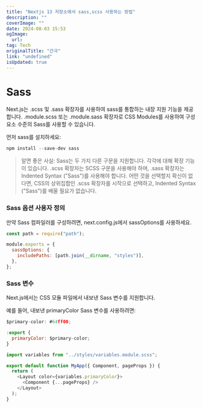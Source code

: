 ```yaml
---
title: "Nextjs 13 저장소에서 sass,scss 사용하는 방법"
description: ""
coverImage: ""
date: 2024-08-03 15:53
ogImage: 
  url: 
tag: Tech
originalTitle: "간극"
link: "undefined"
isUpdated: true
---
```






# Sass

Next.js는 .scss 및 .sass 확장자를 사용하여 sass를 통합하는 내장 지원 기능을 제공합니다. .module.scss 또는 .module.sass 확장자로 CSS Modules를 사용하여 구성 요소 수준의 Sass를 사용할 수 있습니다.

먼저 sass를 설치하세요:

```js
npm install --save-dev sass
```

<div class="content-ad"></div>

> 알면 좋은 사실:
> Sass는 두 가지 다른 구문을 지원합니다. 각각에 대해 확장 기능이 있습니다. .scss 확장자는 SCSS 구문을 사용해야 하며, .sass 확장자는 Indented Syntax ("Sass")를 사용해야 합니다.
> 어떤 것을 선택할지 확신이 없다면, CSS의 상위집합인 .scss 확장자를 시작으로 선택하고, Indented Syntax ("Sass")를 배울 필요가 없습니다.

### Sass 옵션 사용자 정의

만약 Sass 컴파일러를 구성하려면, next.config.js에서 sassOptions를 사용하세요.

```js
const path = require("path");

module.exports = {
  sassOptions: {
    includePaths: [path.join(__dirname, "styles")],
  },
};
```

<div class="content-ad"></div>

### Sass 변수

Next.js에서는 CSS 모듈 파일에서 내보낸 Sass 변수를 지원합니다.

예를 들어, 내보낸 primaryColor Sass 변수를 사용하려면:

```js
$primary-color: #64ff00;

:export {
  primaryColor: $primary-color;
}
```

<div class="content-ad"></div>

```js
import variables from "../styles/variables.module.scss";

export default function MyApp({ Component, pageProps }) {
  return (
    <Layout color={variables.primaryColor}>
      <Component {...pageProps} />
    </Layout>
  );
}
```

<div class="content-ad"></div>
